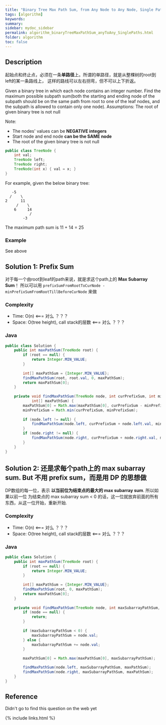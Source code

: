 ```yaml
---
title: "Binary Tree Max Path Sum, from Any Node to Any Node, Single Paths"
tags: [algorithm]
keywords:
summary:
sidebar: mydoc_sidebar
permalink: algorithm_binaryTreeMaxPathSum_anyToAny_SinglePaths.html
folder: algorithm
toc: false
---
```


## Description
起始点和终止点，必须在一条**单路径**上。所谓的单路径，就是从整棵树的root到left的某一条路线上，
这样的路线可以左右拐弯，但不可以上下折返。

Given a binary tree in which each node contains an integer number. 
Find the maximum possible subpath sum(both the starting and ending node of the subpath 
should be on the same path from root to one of the leaf nodes, and the subpath is allowed to contain only one node).
Assumptions: The root of given binary tree is not null

Note: 
* The nodes' values can be **NEGATIVE integers**
* Start node and end node **can be the SAME node**
* The root of the given binary tree is not null

```java
public class TreeNode {
    int val;
    TreeNode left;
    TreeNode right;
    TreeNode(int x) { val = x; }
}
```
For example, given the below binary tree:
```
   -5
  /    \
2      11
     /    \
    6     14
           /
        -3
```
The maximum path sum is 11 + 14 = 25

### Example
See above

## Solution 1: Prefix Sum
对于每一个由root到leaf的path来说，就是求这个path上的 **Max Subarray Sum**！
所以可以用 `prefixSumFromRootToCurNode - minPrefixSumFromRootTillBeforeCurNode` 来做

### Complexity
* Time: O(n) <=== 对么 ？？？
* Space: O(tree height), call stack的层数 <=== 对么 ？？？

### Java
```java
public class Solution {
    public int maxPathSum(TreeNode root) {
        if (root == null) {
            return Integer.MIN_VALUE;
        }
    
        int[] maxPathSum = {Integer.MIN_VALUE};
        findMaxPathSum(root, root.val, 0, maxPathSum);
        return maxPathSum[0];
    }
  
    private void findMaxPathSum(TreeNode node, int curPrefixSum, int minPrefixSum, 
            int[] maxPathSum) {
        maxPathSum[0] = Math.max(maxPathSum[0], curPrefixSum - minPrefixSum);
        minPrefixSum = Math.min(curPrefixSum, minPrefixSum);
    
        if (node.left != null) {
            findMaxPathSum(node.left, curPrefixSum + node.left.val, minPrefixSum, maxPathSum);
        }
        if (node.right != null) {
            findMaxPathSum(node.right, curPrefixSum + node.right.val, minPrefixSum, maxPathSum);
        }  
    }
}
```

## Solution 2: 还是求每个path上的 max subarray sum. But 不用 prefix sum，而是用 DP 的思想做
DP数组的每一位，表示 **以当前位为结束点的最大的 max subarray sum**. 所以如果以前一位 为结束点的 max subarray sum < 0 的话，这一位就放弃前面的所有东西，从这一位开始，重新开始. 

### Complexity
* Time: O(n) <=== 对么 ？？？
* Space: O(tree height), call stack的层数 <=== 对么 ？？？

### Java
```java
public class Solution {
    public int maxPathSum(TreeNode root) {
        if (root == null) {
            return Integer.MIN_VALUE;
        }
    
        int[] maxPathSum = {Integer.MIN_VALUE};
        findMaxPathSum(root, 0, maxPathSum);
        return maxPathSum[0];
    }
  
    private void findMaxPathSum(TreeNode node, int maxSubarrayPathSum, int[] maxPathSum) {
        if (node == null) {
            return;
        }
    
        if (maxSubarrayPathSum < 0) {
            maxSubarrayPathSum = node.val;
        } else {
            maxSubarrayPathSum += node.val;
        }
    
        maxPathSum[0] = Math.max(maxPathSum[0], maxSubarrayPathSum);

        findMaxPathSum(node.left, maxSubarrayPathSum, maxPathSum);
        findMaxPathSum(node.right, maxSubarrayPathSum, maxPathSum);
    }
}
```

## Reference
Didn't go to find this question on the web yet

{% include links.html %}
